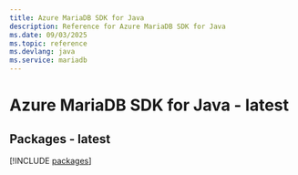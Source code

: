 ```yaml
---
title: Azure MariaDB SDK for Java
description: Reference for Azure MariaDB SDK for Java
ms.date: 09/03/2025
ms.topic: reference
ms.devlang: java
ms.service: mariadb
---
```

# Azure MariaDB SDK for Java - latest
## Packages - latest
[!INCLUDE [packages](mariadb-index.md)]